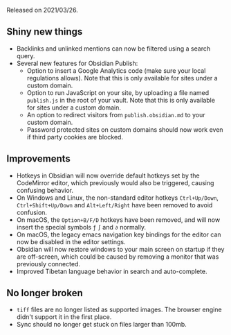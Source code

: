 Released on 2021/03/26.

## Shiny new things

- Backlinks and unlinked mentions can now be filtered using a search query.
- Several new features for Obsidian Publish:
	- Option to insert a Google Analytics code (make sure your local regulations allows). Note that this is only available for sites under a custom domain.
	- Option to run JavaScript on your site, by uploading a file named `publish.js` in the root of your vault. Note that this is only available for sites under a custom domain.
	- An option to redirect visitors from `publish.obsidian.md` to your custom domain.
	- Password protected sites on custom domains should now work even if third party cookies are blocked.

## Improvements

- Hotkeys in Obsidian will now override default hotkeys set by the CodeMirror editor, which previously would also be triggered, causing confusing behavior.
- On Windows and Linux, the non-standard editor hotkeys `Ctrl+Up/Down`, `Ctrl+Shift+Up/Down` and `Alt+Left/Right` have been removed to avoid confusion.
- On macOS, the `Option+B/F/D` hotkeys have been removed, and will now insert the special symbols `ƒ` `∫` and `∂` normally.
- On macOS, the legacy emacs navigation key bindings for the editor can now be disabled in the editor settings.
- Obsidian will now restore windows to your main screen on startup if they are off-screen, which could be caused by removing a monitor that was previously connected.
- Improved Tibetan language behavior in search and auto-complete.

## No longer broken

- `tiff` files are no longer listed as supported images. The browser engine didn't support it in the first place.
- Sync should no longer get stuck on files larger than 100mb.
